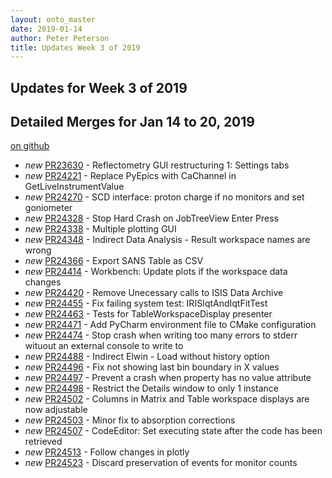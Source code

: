 ```yaml
---
layout: onto_master
date: 2019-01-14
author: Peter Peterson
title: Updates Week 3 of 2019
---
```

Updates for Week 3 of 2019
--------------------------

Detailed Merges for Jan 14 to 20, 2019
--------------------------------------
[on github](https://github.com/mantidproject/mantid/pulls?q=is%3Apr+merged%3A2019-01-15..2019-01-20)

* *new* [PR23630](https://github.com/mantidproject/mantid/pull/23630) - Reflectometry GUI restructuring 1: Settings tabs
* *new* [PR24221](https://github.com/mantidproject/mantid/pull/24221) - Replace PyEpics with CaChannel in GetLiveInstrumentValue
* *new* [PR24270](https://github.com/mantidproject/mantid/pull/24270) - SCD interface: proton charge if no monitors and set goniometer
* *new* [PR24328](https://github.com/mantidproject/mantid/pull/24328) - Stop Hard Crash on JobTreeView Enter Press
* *new* [PR24338](https://github.com/mantidproject/mantid/pull/24338) - Multiple plotting GUI
* *new* [PR24348](https://github.com/mantidproject/mantid/pull/24348) - Indirect Data Analysis - Result workspace names are wrong
* *new* [PR24366](https://github.com/mantidproject/mantid/pull/24366) - Export SANS Table as CSV
* *new* [PR24414](https://github.com/mantidproject/mantid/pull/24414) - Workbench: Update plots if the workspace data changes
* *new* [PR24420](https://github.com/mantidproject/mantid/pull/24420) - Remove Unecessary calls to ISIS Data Archive
* *new* [PR24455](https://github.com/mantidproject/mantid/pull/24455) - Fix failing system test: IRISIqtAndIqtFitTest
* *new* [PR24463](https://github.com/mantidproject/mantid/pull/24463) - Tests for TableWorkspaceDisplay presenter
* *new* [PR24471](https://github.com/mantidproject/mantid/pull/24471) - Add PyCharm environment file to CMake configuration
* *new* [PR24474](https://github.com/mantidproject/mantid/pull/24474) - Stop crash when writing too many errors to stderr wituout an external console to write to
* *new* [PR24488](https://github.com/mantidproject/mantid/pull/24488) - Indirect Elwin - Load without history option
* *new* [PR24496](https://github.com/mantidproject/mantid/pull/24496) - Fix not showing last bin boundary in X values
* *new* [PR24497](https://github.com/mantidproject/mantid/pull/24497) - Prevent a crash when property has no value attribute
* *new* [PR24498](https://github.com/mantidproject/mantid/pull/24498) - Restrict the Details window to only 1 instance
* *new* [PR24502](https://github.com/mantidproject/mantid/pull/24502) - Columns in Matrix and Table workspace displays are now adjustable
* *new* [PR24503](https://github.com/mantidproject/mantid/pull/24503) - Minor fix to absorption corrections
* *new* [PR24507](https://github.com/mantidproject/mantid/pull/24507) - CodeEditor: Set executing state after the code has been retrieved
* *new* [PR24513](https://github.com/mantidproject/mantid/pull/24513) - Follow changes in plotly
* *new* [PR24523](https://github.com/mantidproject/mantid/pull/24523) - Discard preservation of events for monitor counts
